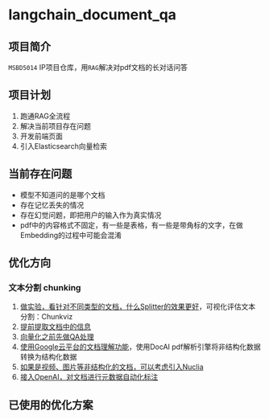 # langchain_document_qa
## 项目简介
`MSBD5014` IP项目仓库，用`RAG`解决对pdf文档的长对话问答

## 项目计划
1. 跑通RAG全流程
2. 解决当前项目存在问题
3. 开发前端页面
4. 引入Elasticsearch向量检索

## 当前存在问题
- 模型不知道问的是哪个文档
- 存在记忆丢失的情况
- 存在幻觉问题，即把用户的输入作为真实情况
- pdf中的内容格式不固定，有一些是表格，有一些是带角标的文字，在做Embedding的过程中可能会混淆

## 优化方向

### 文本分割 chunking

1. [做实验，看针对不同类型的文档，什么Splitter的效果更好](https://python.langchain.com/docs/modules/data_connection/document_transformers/)，可视化评估文本分割：Chunkviz
2. [提前提取文档中的信息](https://python.langchain.com/docs/integrations/document_transformers/doctran_extract_properties)
3. [向量化之前先做QA处理](https://python.langchain.com/docs/integrations/document_transformers/doctran_interrogate_document)
4. [使用Google云平台的文档理解功能](https://python.langchain.com/docs/integrations/document_transformers/google_docai)，使用DocAI pdf解析引擎将非结构化数据转换为结构化数据
5. [如果是视频、图片等非结构化的文档，可以考虑引入Nuclia](https://python.langchain.com/docs/integrations/document_transformers/nuclia_transformer)
6. [接入OpenAI，对文档进行元数据自动化标注](https://python.langchain.com/docs/integrations/document_transformers/openai_metadata_tagger)

## 已使用的优化方案